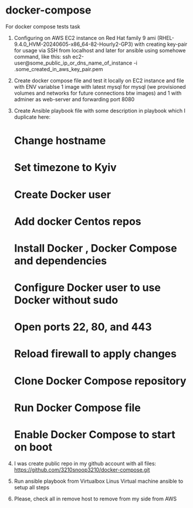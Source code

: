 # docker-compose
For docker compose tests task
1) Configuring on AWS EC2 instance on Red Hat family 9 ami (RHEL-9.4.0_HVM-20240605-x86_64-82-Hourly2-GP3) with creating key-pair for usage via SSH from localhost and later for ansible using somehowe command, like this: ssh ec2-user@some_public_ip_or_dns_name_of_instance -i .some_created_in_aws_key_pair.pem
   
2) Create docker compose file and test it locally on EC2 instance and file with ENV variablse
   1 image with latest mysql  for mysql (we provisioned volumes and networks for future connections btw images) and 1 with adminer as web-server and forwarding port 8080
   
3) Create Ansible playbook file with some description in playbook which I duplicate here:
   # Change hostname
   # Set timezone to Kyiv
   # Create Docker user
   # Add docker Centos repos
   # Install Docker , Docker Compose and dependencies
   # Configure Docker user to use Docker without sudo
   # Open ports 22, 80, and 443
   # Reload firewall to apply changes
   # Clone Docker Compose repository
   # Run Docker Compose file
   # Enable Docker Compose to start on boot

4) I was create public repo in my github account with all files:
https://github.com/3210snoop3210/docker-compose.git
5) Run ansible playbook from Virtualbox Linus Virtual machine ansible to setup all steps
6) Please, check all in remove host to remove from my side from AWS
